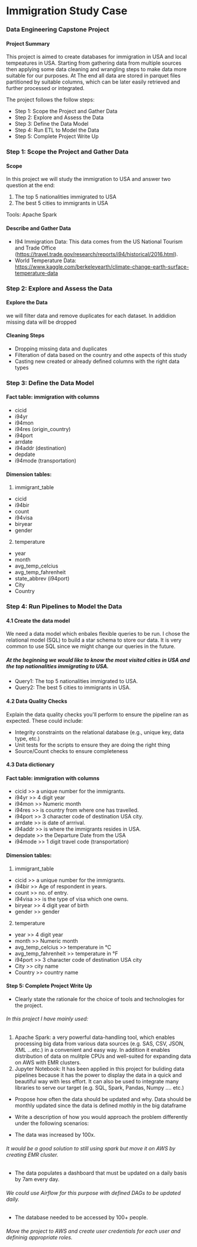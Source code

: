 # Immigration Study Case
### Data Engineering Capstone Project

#### Project Summary
This project is aimed to create databases for immigration in USA and local tempeatures in USA. Starting from gathering data from multiple sources then applying some data cleaning and wrangling steps to make data more suitable for our purposes. At The end all data are stored in parquet files partitioned by suitable columns, which can be later easily retrieved and further processed or integrated. 

The project follows the follow steps:
* Step 1: Scope the Project and Gather Data
* Step 2: Explore and Assess the Data
* Step 3: Define the Data Model
* Step 4: Run ETL to Model the Data
* Step 5: Complete Project Write Up

### Step 1: Scope the Project and Gather Data

#### Scope 
In this project we will study the immigration to USA and answer two question at the end:
1. The top 5 nationalities immigrated to USA
2. The best 5 cities to immigrants in USA

Tools: Apache Spark 

#### Describe and Gather Data 
* I94 Immigration Data: This data comes from the US National Tourism and Trade Office  (https://travel.trade.gov/research/reports/i94/historical/2016.html).
* World Temperature Data: https://www.kaggle.com/berkeleyearth/climate-change-earth-surface-temperature-data

### Step 2: Explore and Assess the Data
#### Explore the Data 
we will filter data and remove duplicates for each dataset. In addidion missing data will be dropped
#### Cleaning Steps
* Dropping missing data and duplicates 
* Filteration of data based on the country and othe aspects of this study
* Casting new created or already defined columns with the right data types

### Step 3: Define the Data Model
#### Fact table: immigration with columns
* cicid 
* i94yr 
* i94mon
* i94res (origin_country)
* i94port
* arrdate 
* i94addr (destination)
* depdate
* i94mode (transportation)

#### Dimension tables: 
1. immigrant_table
* cicid
* i94bir
* count
* i94visa
* biryear
* gender

2. temperature
* year
* month
* avg_temp_celcius
* avg_temp_fahrenheit
* state_abbrev (i94port)
* City
* Country

### Step 4: Run Pipelines to Model the Data 
#### 4.1 Create the data model
We need a data model which enbales flexible queries to be run. I chose the relational model (SQL) to build a star schema to store our data. It is very common to use SQL since we might change our queries in the future. 
##### At the beginning we would like to know the most visited cities in USA and the top nationalities immigrating to USA.
* Query1: The top 5 nationalities immigrated to USA.
* Query2: The best 5 cities to immigrants in USA.



#### 4.2 Data Quality Checks
Explain the data quality checks you'll perform to ensure the pipeline ran as expected. These could include:
 * Integrity constraints on the relational database (e.g., unique key, data type, etc.)
 * Unit tests for the scripts to ensure they are doing the right thing
 * Source/Count checks to ensure completeness
 
 #### 4.3 Data dictionary 
 #### Fact table: immigration with columns
 * cicid >> a unique number for the immigrants.
 * i94yr >> 4 digit year
 * i94mon >> Numeric month
 * i94res >> is country from where one has travelled.
 * i94port >> 3 character code of destination USA city.
 * arrdate >> is date of arrrival.
 * i94addr >> is where the immigrants resides in USA.
 * depdate >> the Departure Date from the USA
 * i94mode >> 1 digit travel code (transportation)

 #### Dimension tables: 
 1. immigrant_table
 * cicid >> a unique number for the immigrants.
 * i94bir >> Age of respondent in years.
 * count >> no. of entry.
 * i94visa >> is the type of visa which one owns.
 * biryear >> 4 digit year of birth
 * gender >> gender

 2. temperature
 * year >> 4 digit year
 * month >> Numeric month
 * avg_temp_celcius >> temperature in °C
 * avg_temp_fahrenheit >>  temperature in °F
 * i94port >> 3 character code of destination USA city
 * City >> city name
 * Country >> country name

 #### Step 5: Complete Project Write Up
* Clearly state the rationale for the choice of tools and technologies for the project.
###### In this project I have mainly used:
1. Apache Spark: a very powerful data-handling tool, which enables processing big data from various data sources (e.g. SAS, CSV, JSON, XML ...etc.) in a convenient and easy way. In addition it enables distribution of data on mulitple CPUs and well-suited for expanding data on AWS with EMR clusters.
2. Jupyter Notebook: It has been applied in this project for buliding data pipelines because it has the power to display the data in a quick and beautiful way with less effort. It can also be used to integrate many libraries to serve our target (e.g. SQL, Spark, Pandas, Numpy .... etc.) 

* Propose how often the data should be updated and why.
Data should be monthly updated since the data is defined mothly in the big dataframe

* Write a description of how you would approach the problem differently under the following scenarios:
 * The data was increased by 100x.
###### It would be a good solution to still using spark but move it on AWS by creating EMR cluster.
 * The data populates a dashboard that must be updated on a daily basis by 7am every day.
###### We could use Airflow for this purpose with defined DAGs to be updated daily.
 * The database needed to be accessed by 100+ people.
###### Move the project to AWS and create user credentials for each user and defininig appropriate roles.

